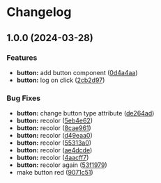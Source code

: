 # Changelog

## 1.0.0 (2024-03-28)


### Features

* **button:** add button component ([0d4a4aa](https://github.com/Illustrova/changelog-test/commit/0d4a4aa790aac20ca86fbab82047c5ebf464e180))
* **button:** log on click ([2cb2d97](https://github.com/Illustrova/changelog-test/commit/2cb2d975a5b592213e73aa7be8893797a21e9c2d))


### Bug Fixes

* **button:** change button type attribute ([de264ad](https://github.com/Illustrova/changelog-test/commit/de264ad8cabdae3a05a56e06f92ed4eef79d7292))
* **button:** recolor ([5eb4e62](https://github.com/Illustrova/changelog-test/commit/5eb4e6210bcea8532281c379d6ff65bcd5a325f1))
* **button:** recolor ([8cae961](https://github.com/Illustrova/changelog-test/commit/8cae961c8ce5a2c6c3f5b947a7cd4d3789307b95))
* **button:** recolor ([d49eaa0](https://github.com/Illustrova/changelog-test/commit/d49eaa0e77f4f056acb2660c7bdebb326c392ce1))
* **button:** recolor ([55313a0](https://github.com/Illustrova/changelog-test/commit/55313a040342e22babc1bce52df894755f53f5cd))
* **button:** recolor ([ae4dcde](https://github.com/Illustrova/changelog-test/commit/ae4dcde89a288d43409094ac3da529e94741e9ec))
* **button:** recolor ([4aacff7](https://github.com/Illustrova/changelog-test/commit/4aacff7a35433af135ee51404463c2cd5a77b95e))
* **button:** recolor again ([53f1979](https://github.com/Illustrova/changelog-test/commit/53f1979fc49167dcca70fd09f13642bcc9141055))
* make button red ([9071c51](https://github.com/Illustrova/changelog-test/commit/9071c51695844a8bbf492f957f066b986e9a8416))
